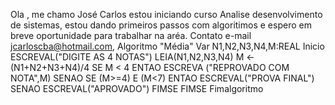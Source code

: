 Ola , me chamo José Carlos
estou iniciando curso Analise desenvolvimento de sistemas,
estou dando primeiros passos com algoritimos e espero em breve oportunidade para trabalhar na aréa.
Contato e-mail jcarloscba@hotmail.com,
Algoritmo "Média"
Var
N1,N2,N3,N4,M:REAL
Inicio
ESCREVAL("DIGITE AS 4 NOTAS")
LEIA(N1,N2,N3,N4)
M <- (N1+N2+N3+N4)/4
SE M < 4 ENTAO
ESCREVA ("REPROVADO COM NOTA",M)
SENAO
SE (M>=4) E (M<7) ENTAO
ESCREVAL("PROVA FINAL")
SENAO
ESCREVAL("APROVADO")
FIMSE
FIMSE
Fimalgoritmo
<!---
Jcarloscbamt/Jcarloscbamt is a ✨ special ✨ repository because its `README.md` (this file) appears on your GitHub profile.
You can click the Preview link to take a look at your changes.
--->
